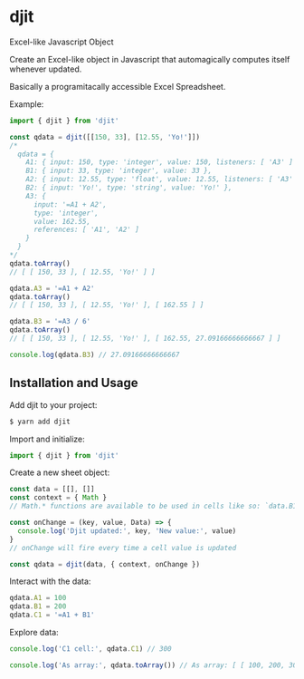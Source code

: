 # djit

Excel-like Javascript Object

Create an Excel-like object in Javascript that automagically computes itself whenever updated.

Basically a programitacally accessible Excel Spreadsheet.

Example:

```js
import { djit } from 'djit'

const qdata = djit([[150, 33], [12.55, 'Yo!']])
/*
  qdata = {
    A1: { input: 150, type: 'integer', value: 150, listeners: [ 'A3' ] },
    B1: { input: 33, type: 'integer', value: 33 },
    A2: { input: 12.55, type: 'float', value: 12.55, listeners: [ 'A3' ] },
    B2: { input: 'Yo!', type: 'string', value: 'Yo!' },
    A3: {
      input: '=A1 + A2',
      type: 'integer',
      value: 162.55,
      references: [ 'A1', 'A2' ]
    }
  }
*/
qdata.toArray()
// [ [ 150, 33 ], [ 12.55, 'Yo!' ] ]

qdata.A3 = '=A1 + A2'
qdata.toArray()
// [ [ 150, 33 ], [ 12.55, 'Yo!' ], [ 162.55 ] ]

qdata.B3 = '=A3 / 6'
qdata.toArray()
// [ [ 150, 33 ], [ 12.55, 'Yo!' ], [ 162.55, 27.09166666666667 ] ]

console.log(qdata.B3) // 27.09166666666667
```

## Installation and Usage

Add djit to your project:

```sh
$ yarn add djit
```

Import and initialize:

```js
import { djit } from 'djit'
```

Create a new sheet object:

```js
const data = [[], []]
const context = { Math }
// Math.* functions are available to be used in cells like so: `data.B1 = '=floor(random() * 100)'`

const onChange = (key, value, Data) => {
  console.log('Djit updated:', key, 'New value:', value)
}
// onChange will fire every time a cell value is updated

const qdata = djit(data, { context, onChange })
```

Interact with the data:

```js
qdata.A1 = 100
qdata.B1 = 200
qdata.C1 = '=A1 + B1'
```

Explore data:

```js
console.log('C1 cell:', qdata.C1) // 300

console.log('As array:', qdata.toArray()) // As array: [ [ 100, 200, 300 ] ]
```

